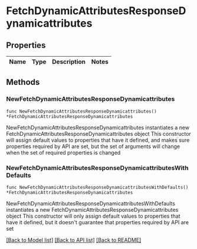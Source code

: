 # FetchDynamicAttributesResponseDynamicattributes

## Properties

Name | Type | Description | Notes
------------ | ------------- | ------------- | -------------

## Methods

### NewFetchDynamicAttributesResponseDynamicattributes

`func NewFetchDynamicAttributesResponseDynamicattributes() *FetchDynamicAttributesResponseDynamicattributes`

NewFetchDynamicAttributesResponseDynamicattributes instantiates a new FetchDynamicAttributesResponseDynamicattributes object
This constructor will assign default values to properties that have it defined,
and makes sure properties required by API are set, but the set of arguments
will change when the set of required properties is changed

### NewFetchDynamicAttributesResponseDynamicattributesWithDefaults

`func NewFetchDynamicAttributesResponseDynamicattributesWithDefaults() *FetchDynamicAttributesResponseDynamicattributes`

NewFetchDynamicAttributesResponseDynamicattributesWithDefaults instantiates a new FetchDynamicAttributesResponseDynamicattributes object
This constructor will only assign default values to properties that have it defined,
but it doesn't guarantee that properties required by API are set


[[Back to Model list]](../README.md#documentation-for-models) [[Back to API list]](../README.md#documentation-for-api-endpoints) [[Back to README]](../README.md)


